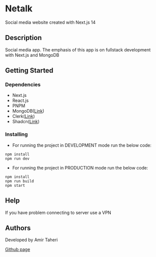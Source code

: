 # Netalk

Social media website created with Next.js 14

## Description

Social media app. The emphasis of this app is on fullstack development with Next.js and MongoDB

## Getting Started

### Dependencies

- Next.js
- React.js
- PNPM
- MongoDB([Link](https://www.mongodb.com/))
- Clerk([Link](https://clerk.com/))
- Shadcn([Link](https://ui.shadcn.com/))

### Installing

- For running the project in DEVELOPMENT mode run the below code:

```
npm install
npm run dev
```

- For running the project in PRODUCTION mode run the below code:

```
npm install
npm run build
npm start
```

## Help

If you have problem connecting to server use a VPN

## Authors

Developed by Amir Taheri

[Github page](https://github.com/Amir-Taheri-Web)

